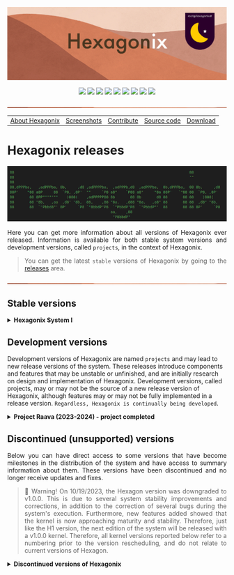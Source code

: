 <!-- Vamos adicionar o logotipo do sistema -->

<p align="center">
<img src="https://github.com/hexagonix/Doc/blob/main/Img/banner.png">
</p>

<div align="center">

![](https://img.shields.io/github/license/hexagonix/hexagonix.svg)
![](https://img.shields.io/github/stars/hexagonix/hexagonix.svg)
![](https://img.shields.io/github/issues/hexagonix/hexagonix.svg)
![](https://img.shields.io/github/issues-closed/hexagonix/hexagonix.svg)
![](https://img.shields.io/github/issues-pr/hexagonix/hexagonix.svg)
![](https://img.shields.io/github/issues-pr-closed/hexagonix/hexagonix.svg)
![](https://img.shields.io/github/downloads/hexagonix/hexagonix/total.svg)
![](https://img.shields.io/github/release/hexagonix/hexagonix.svg)
[![](https://img.shields.io/twitter/follow/hexagonixOS.svg?style=social&label=Follow%20%40HexagonixOS)](https://twitter.com/hexagonixOS)

</div>

<!-- Vai funcionar como <hr> -->

<img src="https://github.com/hexagonix/Doc/blob/main/Img/hr.png" width="100%" height="2px" />

<table align="center">
<tr>
<td><a href="https://github.com/hexagonix/Doc/blob/main/Hexagonix/Hexagonix.en.md">About Hexagonix</a></td>
<td><a href="https://github.com/hexagonix/Doc/blob/main/Hexagonix/Hexagonix.en.md#-screenshots">Screenshots</a></td>
<td><a href="https://github.com/hexagonix/Doc/blob/main/Hexagonix/Hexagonix.pt.md#contribuir-e-reportar-erros">Contribute</a></td>
<td><a href="https://github.com/hexagonix/src">Source code</a></td>
<td><a href="https://github.com/hexagonix/Doc/blob/main/Hexagonix/README.pt.md">Download</a></td>
</tr>
</table>

# Hexagonix releases

<div align="center">

<img src="https://github.com/hexagonix/Doc/blob/main/Img/HexagonixSourceHeader.png">

</div>

<div align="justify">

Here you can get more information about all versions of Hexagonix ever released. Information is available for both stable system versions and development versions, called `projects`, in the context of Hexagonix.

> You can get the latest `stable` versions of Hexagonix by going to the [releases](https://github.com/hexagonix/hexagonix/releases) area.

</div>

<!-- Vai funcionar como <hr> -->

<img src="https://github.com/hexagonix/Doc/blob/main/Img/hr.png" width="100%" height="2px" />

## Stable versions

<details title="Hexagonix System I" align='left'>
<br>
<summary align='left'><strong>Hexagonix System I</strong></summary>

<div align="justify">

> :construction: Warning! On 10/19/2023, the Hexagon version was changed to v1.0.0. This is due to several system stability improvements and fixes, in addition to the correction of several bugs during the system's execution. Thus, like older discontinued versions, Hexagonix System I was released with a v1.0.0 kernel.

Hexagonix System I is the most stable and feature-rich version released to date. Several improvements were made to ensure stability, security and lower resource usage. Below, more technical information about this version of the system.

Changelog and technical information for this version:

Release date: 05/02/2024<br>
Version BuildId: acaa7995-b732-4a46-9293-f05d20a8432a<br>
Commit: [d64daba](https://github.com/hexagonix/hexagonix/commit/d64dabab105a43bb464bc509c9976c4ac91c0fbe)

- **Saturno** v1.9.0:
  - Saturno MBR v1.2.0:
    - Corrections of various errors;
    - Comments and source code completely in English, facilitating collaboration.
  - Comments and source code completely in English, facilitating collaboration.
- **HBoot** v0.11.0:
  - Corrections of various errors;
  - Improvements in hardware detection;
  - Messages, logs, comments and source code completely in English, facilitating collaboration.
- **Hexagon Kernel** v1.0.0:
  - Various stability and performance refinements;
  - Lower resource consumption;
  - Improved error management;
  - General bug fixes;
  - New system calls;
  - Standardization of system calls, using UNIX Version 7 as a reference;
  - Messages, logs, comments and source code completely in English, facilitating collaboration.
- **UnixUtils** and **CoreUtils** v9.0:
  - New `mv` utility, used to rename files on the volume;
  - Improved error handling;
  - Lower resource consumption;
  - Correction of several bugs;
  - Improvements in user messages, including spelling and formatting corrections;
  - Messages, logs, comments and source code completely in English, facilitating collaboration.
- **Andromeda Apps (Hexagonix-Andromeda environment)**:
  - Update of development libraries;
  - Corrections of various errors;
  - Improvements in resource consumption;
  - Messages, logs, comments and source code completely in English, facilitating collaboration.
- **libasm** v2.2.1:
  - Standardization of all development libraries;
  - Standardization of system calls, using UNIX Version 7 and Hexagon v1.0.0 as references;
  - Improvements in comments, making the code better understood;
  - Improvements to the libasm example utilities (tapp.asm and gapp.asm);
  - Comments and source code completely in English, facilitating collaboration.
- **fasm (flat assembler)** v1.73.32:
  - Standardization of the code responsible for compatibility with Hexagonix;
  - Update of the code responsible for compatibility with Hexagonix to use the latest libraries;
  - Improvements to the base version of fasm v1.73.32;
  - Comments and source code of Hexagonix-dependent code translated into English, facilitating collaboration.
- **Scripts** (Hexagonix build tools):
  - Correction of several errors;
  - Improvements in user messages, including spelling and formatting corrections;
  - New virtualized system execution options;
  - Compatibility of the `hx` utility with the latest versions of `qemu`;
  - Start of build compatibility on BSD systems;
  - Compatibility with BSD systems to run Hexagonix in a virtualized environment (qemu);
  - Improvements in the code formatting module;
  - Improvements in Unix and Andromeda utility construction modules (Hexagonix-Andromeda);
  - Improvements in the system construction log;
  - Improvements to the build configuration module (`configure.sh`);
  - Refactoring of the hx utility to reuse code and remove duplicate code;
  - New parameters and functions available in the hx utility:
    - "--flags": displays information about the build parameters sent to the assembler.
  - Comments and source code of Hexagonix-dependent code translated into English, facilitating collaboration.
- **Documentation**:
  - Update of system documentation in the repository available on GitHub;
  - Refinements in Portuguese texts and English translations;
  - Copyright corrections and contact and development information;
  - Update of system call tables;
  - Update of Unix and Andromeda utilities.

</div>

<img src="https://github.com/hexagonix/Doc/blob/main/Img/hr.png" width="100%" height="2px" />

</details>

## Development versions

Development versions of Hexagonix are named `projects` and may lead to new release versions of the system. These releases introduce components and features that may be unstable or unfinished, and are initially research on design and implementation of Hexagonix. Development versions, called projects, may or may not be the source of a new release version of Hexagonix, although features may or may not be fully implemented in a release version. `Regardless, Hexagonix is ​​continually being developed`.

<details title="Project Raava" align='left'>
<br>
<summary align='left'><strong>Project Raava (2023-2024) - project completed</strong></summary>

<div align="justify">

Project Raava is a fork of Hexagonix H2 Release 2 (CURRENT branch), which aims to develop the next stable release of the system, version H3 (no release schedule defined - the release may not occur in 2023). For this, the system starts from:

- Hexagon based in early v1.3.6 (version 1.3 revision 6);
- Base of Hexagonix H2 Release 2 (H2R2): H2-CURRENT+290320231532;
- Hexagon v1.3.7 (version 1.3 revision 7) - 05/20/2023;

</div>

</details>

## Discontinued (unsupported) versions

<div align="justify">

Below you can have direct access to some versions that have become milestones in the distribution of the system and have access to summary information about them. These versions have been discontinued and no longer receive updates and fixes.

> :construction: Warning! On 10/19/2023, the Hexagon version was downgraded to v1.0.0. This is due to several system stability improvements and corrections, in addition to the correction of several bugs during the system's execution. Furthermore, new features added showed that the kernel is now approaching maturity and stability. Therefore, just like the H1 version, the next edition of the system will be released with a v1.0.0 kernel. Therefore, all kernel versions reported below refer to a numbering prior to the version rescheduling, and do not relate to current versions of Hexagon.

</div>

<details title="Discontinued versions of Hexagonix" align='left'>
<br>
<summary align='left'><strong>Discontinued versions of Hexagonix</strong></summary>

<div align="justify">

<details title="Hexagonix H1" align='left'>
<br>
<summary align='left'><strong>Hexagonix H1</strong></summary>

<div align="justify">

This is the first extensively tested and marked stable version of the system. Hexagonix H1 is also the basis of Andromeda H1. Many improvements have been made since previous versions of the system, which used series of numbers to identify versions. Version 1.2-beta, in the previous numbering, was improved and served as the basis for the development of the most stable version to date, the H1 version, the public release of the system. You can get that release [here](https://github.com/hexagonix/hexagonix/releases/tag/H1). This version will continue to be improved and changes will be made available continuously.
  
</div>

<details title="Hexagonix H1 R1 (Caladan)" align='left'>
<br>
<summary align='left'>Hexagonix H1 R1 (Caladan)</summary>

<div align="justify">

Hexagonix H1 R1 (codenamed Caladan) is the first patch pack for the H1 version of Hexagonix. Many improvements have been made to various Hexagonix Unix utilities, as well as enhancements and fixes have been made to the Andromeda userland. Hexagon has been updated to version 9.3, with many bug fixes, stability improvements, increased performance and smaller memory footprint, as well as fixed support for PS/2 mice (and USB via PS/2 emulation) and other devices. Go to the [releases](https://github.com/hexagonix/hexagonix/releases) area and look for version H1 R1.

</div>

</details>

<details title="Hexagonix H1 R2 (Caladan)" align='left'>
<br>
<summary align='left'>Hexagonix H1 R2 (Caladan)</summary>

<div align="justify">

Second update package for Hexagonix/Andromeda version H1, which includes:

- Kernel Hexagon v9.4A;
- Improvements in several Hexagonix utilities;
- Improvements in various Andromeda utilities;

Several runtime failures have been identified in various Andromeda utilities that have been fixed in this release. Updates were also added to Hexagon, decreasing memory pressure and targeting errors identified during system execution. The system manuals have also been updated, as well as the naming used in a number of utilities. From now on, the next H1 version update will focus on improvements and adding new features. Go to the [releases](https://github.com/hexagonix/hexagonix/releases) area and look for the H1 R2 version.

</div>

</details>

<details title="Hexagonix H1 R3 (Duna)" align='left'>
<br>
<summary align='left'>Hexagonix H1 R3 (Duna)</summary>

<div align="justify">

Final release of the H1 version of the system. This is the release analogous to a 1.0 version of the software. To this end, the internal version numbers of several system components have been changed to celebrate this milestone. Hexagon now identifies itself as in version 1.0, as well as other components. The version has been extensively tested and is stable. The H1 R3 release includes:

- Kernel Hexagon v1.0;
- General fixes in various Hexagonix and Andromeda utilities;
- Improvements in the system libraries;
- Stability fixes in various utilities;
- Improvements in Andromeda Settings;

Go to the [releases](https://github.com/hexagonix/hexagonix/releases) area and look for version H1 R3.

</div>

</details>

<details title="Hexagonix H1 R4 (Vega)" align='left'>
<br>
<summary align='left'>Hexagonix H1 R4 (Vega)</summary>

<div align="justify">

System-wide bug fixes and improvements.

- General fixes in various Hexagonix and Andromeda utilities;
- Improvements in the system libraries;
- Stability fixes in various utilities;
- Improvements in Andromeda Settings;

</div>

</details>

<details title="Hexagonix H1 R5 (Orion)" align='left'>
<br>
<summary align='left'>Hexagonix H1 R5 (Orion)</summary>

<div align="justify">

This system update fixes several bugs in the system, including issues encountered when booting on physical machines and in virtualized environments on HBoot and Hexagon.

- Kernel Hexagon v1.1;
- General fixes in various Hexagonix and Andromeda utilities;
- Improvements in the system libraries;
- Stability fixes in various utilities;
- Improvements in Andromeda Settings;

</div>

</details>

<!-- Vai funcionar como <hr> -->

<img src="https://github.com/hexagonix/Doc/blob/main/Img/hr.png" width="100%" height="2px" />

</details>

<details title="Hexagonix H2" align='left'>
<br>
<summary align='left'><strong>Hexagonix H2</strong></summary>

<details title="Hexagonix H2 (development versions)" align='left'>
<br>
<summary align='left'>Hexagonix H2 (development versions)</summary>

<details title="Hexagonix H2-dev.beta1" align='left'>
<br>
<summary align='left'>Hexagonix H2-dev.beta1</summary>

<div align="justify">

The development version, H2 (codenamed Vita Nova), is the next version of Hexagonix. So far, the changes and improvements over the Hexagonix H1-R6 are:

- Kernel Hexagon v1.1.2;
- Fusion of the Hexagonix and Andromeda distributions into a single distribution;
- Removal of file extension for system binaries;
- Adding license terms to the system image;
- Improvements in Unix utilities and Hexagonix-Andromeda apps (old Andromeda applications);
- Hexagon Boot v0.3 (incompatible with H1 version).

</div>

</details>

<details title="Hexagonix H2-dev.beta4" align='left'>
<br>
<summary align='left'>Hexagonix H2-dev.beta4</summary>

<div align="justify">

- Deep change in the Unix atop utility;
- Renamed atop to htop;
- Improvements in the logind daemon;
- Font hint renamed to Avatar;
- Removal of Unix.sh file from libasm;
- Constants from Unix.s moved to Unix man utility.

</div>

</details>

<details title="Hexagonix H2-dev.beta5" align='left'>
<br>
<summary align='left'>Hexagonix H2-dev.beta5</summary>

<div align="justify">

- Hexagon emergency fix (v1.1.7) due to memory leak issues when requesting device restart (affects versions H2-dev.beta1 to H2-dev.beta4);
- init v2.0, with support to run multiple services in list.
- Disabling "modern" login mode in logind. The default login interface follows that seen on Unix-like systems (FreeBSD as a major inspiration);
- General improvements to the following Unix utilities:
  - [x] login;
  - [x] energia;
  - [x] htop;
  - [X] man;
  - [x] su;
  - [x] top;
  - [x] uname;
- Tests run to verify proper system operation (no new issues found).

</div>

</details>

<details title="Hexagonix H2-dev.beta6" align='left'>
<br>
<summary align='left'>Hexagonix H2-dev.beta6</summary>

<div align="justify">

The H2-dev.beta6 version came to standardize a number of Hexagonix services, as well as enforce compliance in system fonts and comments. Most of the changes in this version are not visible to the user, but they are important to guarantee the stability of the system. See the most important changes:

* Improvements in the messages of the system utilities, especially in error messages;
* Fixes in the following system utilities:
  - [x] DOSsh;
  - [x] init;
  - [x] su;
  - [x] login;
* A definition error in su could lead to the utility crashing or not working, since it would try to load the default shell (sh) with the name sh.app;
* Complete removal of references to Andromeda, since the distribution was merged into Hexagonix (see Hexagonix H2-dev.beta1). Removal took place at:
  - Name of functions;
  - Name of variables and constants;
  - Comments;
* Improved manual pages for all utilities;
* Improved Hexagon online documentation;
* Changed the version name from "Vita Nova" to "VitaNova", preventing issues when checking the hostname generated during system build;
* Changed the formatting of the init services declaration.

- [x] Release date: 28/11/2022 (dd/mm/yyyy)

</div>

</details>

<details title="Hexagonix H2-dev.beta7" align='left'>
<br>
<summary align='left'>Hexagonix H2-dev.beta7</summary>

<div align="justify">

Translation of messages from Unix utilities into English.

- [x] Release date: 30/11/2022 (dd/mm/yyyy)

</div>

</details>

<details title="Hexagonix H2-dev.beta8" align='left'>
<br>
<summary align='left'>Hexagonix H2-dev.beta8</summary>

<div align="justify">

* Messages from Andromeda-Hexagonix utilities and HBoot translated into English;
* Hexagon messages translated into English;

> It is worth noting that the names of functions, as well as comments in files that make up the system, will remain in Portuguese at this time.

- [x] Release date: 04/12/2022 (dd/mm/yyyy)

</div>

</details>

<!-- Vai funcionar como <hr> -->

<img src="https://github.com/hexagonix/Doc/blob/main/Img/hr.png" width="100%" height="2px" />

</details>

<details title="Hexagonix H2 Release 1" align='left'>
<br>
<summary align='left'>Hexagonix H2 Release 1</summary>

Consolidation of development versions, with:

- Hexagon kernel v1.2.5;
- HBoot v0.4 (incompatible with Hexagonix H1 to H1-R6);
- Fusion of Hexagonix and Andromeda distributions into a single distribution;
- File extension removal for system binaries;
- Addition of license terms in the system image;
- Improvements in Unix utilities and Hexagonix-Andromeda (old Andromeda applications);
- Deep change in the Unix atop utility;
- Renamed atop to htop;
- Improvements in the logind daemon;
- Font hint renamed to Avatar;
- Utility init v2.0, with support to run multiple services in list.
- Disabling "modern" login mode in logind. The default login interface follows that seen on Unix-like systems (FreeBSD as a major inspiration);
- General improvements to the following Unix utilities:
  - [x] login;
  - [x] energia;
  - [x] htop;
  - [x] man;
  - [x] su;
  - [x] top;
  - [x] uname;
- Improvements in the messages of the system utilities, especially in error messages;
- Fixes in the following system utilities:
  - [x] DOSsh;
  - [x] init;
  - [x] su;
  - [x] login;
- A definition error in su could lead to the utility crashing or not working, since it would try to load the default shell (sh) with the name sh.app;
- Complete removal of references to Andromeda, since the distribution was merged into Hexagonix (see Hexagonix H2-dev.beta1). Removal took place at:
  - Name of functions;
  - Name of variables and constants;
  - Comments;
- Improved manual pages for all utilities;
- Improved Hexagon online documentation;
- Changed the version name from "Vita Nova" to "VitaNova", preventing problems when checking the hostname generated during system construction;
- Change in the formatting of the init services declaration;
- Translation of messages from Unix utilities into English;
- Messages from Andromeda-Hexagonix and HBoot utilities translated into English;
- Hexagon messages translated into English.

- [x] Release date: 12/12/2022 (dd/mm/yyyy)

</details>

<details title="Hexagonix H2 Release 2" align='left'>
<br>
<summary align='left'>Hexagonix H2 Release 2</summary>

- Hexagon kernel v1.3.2;
- HBoot v0.7.1;
- Improvements in Unix utilities and Hexagonix-Andromeda applications;
- Improvements in the logind daemon;
- New first use experience (OOBE - Out of Box Experience);
- Avatar font renamed to Aurora;
- Improvements in the messages of the system utilities, especially in error messages;
- Improved manual pages for all utilities;
- Improved Hexagon online documentation, including system calls;
- Version name change from "VitaNova" to "Darwin";
- Change in the formatting of the init services declaration;
- Translation of messages from Unix utilities to English completed;
- Improvements in the settings utility (Config);
- Assembly development libraries version 0.10.1;

- [x] Release date: 28/02/2023 (dd/mm/yyyy)

</details>

<!-- Vai funcionar como <hr> -->

<img src="https://github.com/hexagonix/Doc/blob/main/Img/hr.png" width="100%" height="2px" />

</details>

</details>
